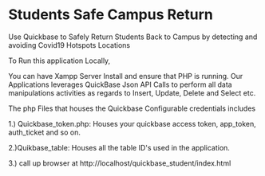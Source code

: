 # Students Safe Campus Return
Use Quickbase to Safely Return Students Back to Campus by detecting and avoiding Covid19 Hotspots Locations


To Run this application Locally,

You can have Xampp Server Install and ensure that PHP is running.
Our Applications leverages QuickBase Json API Calls to perform all data manipulations activities
as regards to Insert, Update, Delete and Select etc.

The php Files that houses the Quickbase Configurable credentials includes 

1.) Quickbase_token.php: Houses your quickbase access token, app_token, auth_ticket and so on.

2.)Quikbase_table: Houses all the table ID's used in the application.


3.) call up browser at http://localhost/quickbase_student/index.html
